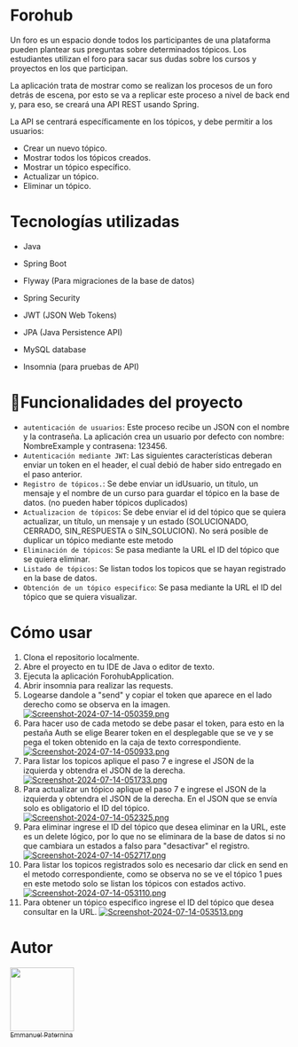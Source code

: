 # Forohub

Un foro es un espacio donde todos los participantes de una plataforma pueden plantear sus preguntas sobre determinados tópicos. Los estudiantes utilizan el foro para sacar sus dudas sobre los cursos y proyectos en los que participan.

La aplicación trata de mostrar como se realizan los procesos de un foro detrás de escena, por esto se va a replicar este proceso a nivel de back end y, para eso, se creará una API REST usando Spring.

La API se centrará específicamente en los tópicos, y debe permitir a los usuarios:

- Crear un nuevo tópico.
- Mostrar todos los tópicos creados.
- Mostrar un tópico específico.
- Actualizar un tópico.
- Eliminar un tópico.

# Tecnologías utilizadas
- Java

- Spring Boot

- Flyway (Para migraciones de la base de datos)

- Spring Security

- JWT (JSON Web Tokens)

- JPA (Java Persistence API)

- MySQL database

- Insomnia (para pruebas de API)

# :hammer:Funcionalidades del proyecto
- `autenticación de usuarios`: Este proceso recibe un JSON con el nombre y la contraseña. La aplicación crea un usuario por defecto con nombre: NombreExample y contrasena: 123456.
- `Autenticación mediante JWT`: Las siguientes características deberan enviar un token en el header, el cual debió de haber sido entregado en el paso anterior.
- `Registro de tópicos.`: Se debe enviar un idUsuario, un titulo, un mensaje y el nombre de un curso para guardar el tópico en la base de datos. (no pueden haber tópicos duplicados)
- `Actualizacion de tópicos`: Se debe enviar el id del tópico que se quiera actualizar, un título, un mensaje y un estado (SOLUCIONADO, CERRADO, SIN_RESPUESTA o SIN_SOLUCION). No será posible de duplicar un tópico mediante este metodo
- `Eliminación de tópicos`: Se pasa mediante la URL el ID del tópico que se quiera eliminar.
- `Listado de tópicos`: Se listan todos los topicos que se hayan registrado en la base de datos.
- `Obtención de un tópico especifico`: Se pasa mediante la URL el ID del tópico que se quiera visualizar.

# Cómo usar
1. Clona el repositorio localmente.
2. Abre el proyecto en tu IDE de Java o editor de texto.
3. Ejecuta la aplicación ForohubApplication.
5. Abrir insomnia para realizar las requests.
6. Logearse dandole a "send" y copiar el token que aparece en el lado derecho como se observa en la imagen.
[![Screenshot-2024-07-14-050359.png](https://i.postimg.cc/6QrnQtWw/Screenshot-2024-07-14-050359.png)](https://postimg.cc/7CLfsvJQ)
7. Para hacer uso de cada metodo se debe pasar el token, para esto en la pestaña Auth se elige Bearer token en el desplegable que se ve y se pega el token obtenido en la caja de texto correspondiente.
[![Screenshot-2024-07-14-050933.png](https://i.postimg.cc/bwPMm06R/Screenshot-2024-07-14-050933.png)](https://postimg.cc/xcstCmVk)
8. Para listar los topicos aplique el paso 7 e ingrese el JSON de la izquierda y obtendra el JSON de la derecha.
[![Screenshot-2024-07-14-051733.png](https://i.postimg.cc/TwW1tXwF/Screenshot-2024-07-14-051733.png)](https://postimg.cc/JDMRhvj5)
9. Para actualizar un tópico aplique el paso 7 e ingrese el JSON de la izquierda y obtendra el JSON de la derecha. En el JSON que se envía solo es obligatorio el ID del tópico.
[![Screenshot-2024-07-14-052325.png](https://i.postimg.cc/DfN3jSDM/Screenshot-2024-07-14-052325.png)](https://postimg.cc/z3TQ3GqC)
10. Para eliminar ingrese el ID del tópico que desea eliminar en la URL, este es un delete lógico, por lo que no se eliminara de la base de datos si no que cambiara un estados a falso para "desactivar" el registro.
[![Screenshot-2024-07-14-052717.png](https://i.postimg.cc/C1fX9N9r/Screenshot-2024-07-14-052717.png)](https://postimg.cc/gXmgZvz3)
11. Para listar los topicos registrados solo es necesario dar click en send en el metodo correspondiente, como se observa no se ve el tópico 1 pues en este metodo solo se listan los tópicos con estados activo.
[![Screenshot-2024-07-14-053110.png](https://i.postimg.cc/XvnDsWgJ/Screenshot-2024-07-14-053110.png)](https://postimg.cc/18YHzL2h)
12. Para obtener un tópico especifico ingrese el ID del tópico que desea consultar en la URL.
[![Screenshot-2024-07-14-053513.png](https://i.postimg.cc/pL059Yyd/Screenshot-2024-07-14-053513.png)](https://postimg.cc/FYLH8Syt)

# Autor
[<img src="https://avatars.githubusercontent.com/u/168949963?v=4" width=115><br><sub>Emmanuel Paternina</sub>](https://github.com/EmmanuelMPJ)
